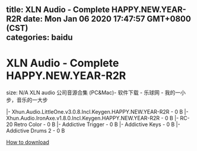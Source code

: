 
title: XLN Audio -  Complete HAPPY.NEW.YEAR-R2R
date: Mon Jan 06 2020 17:47:57 GMT+0800 (CST)    
categories: baidu
---

# XLN Audio -  Complete HAPPY.NEW.YEAR-R2R
size: N/A
 XLN audio 公司音源合集 (PC&Mac)- 软件下载 - 乐球网 - 我的一小步，音乐的一大步
 
|- Xhun.Audio.LittleOne.v3.0.8.Incl.Keygen.HAPPY.NEW.YEAR-R2R - 0 B
|- Xhun.Audio.IronAxe.v1.8.0.Incl.Keygen.HAPPY.NEW.YEAR-R2R - 0 B
|- RC-20 Retro Color - 0 B
|- Addictive Trigger - 0 B
|- Addictive Keys - 0 B
|- Addictive Drums 2 - 0 B

[How to download](https://bpcam.bemobtrk.com/go/2ceec3aa-1ca2-46d6-b9ff-aaa5c184517c?jno=4420)